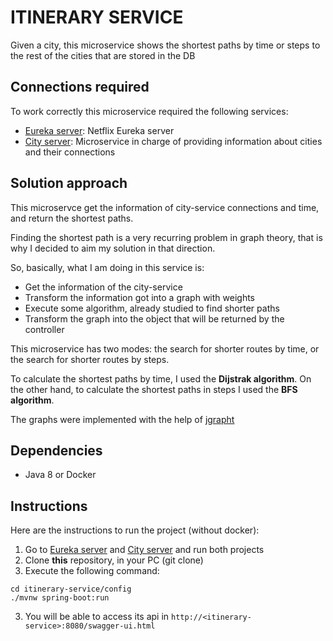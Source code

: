 # ITINERARY SERVICE

Given a city, this microservice shows the shortest paths by time or steps to the rest of the cities that are stored in the DB

## Connections required

To work correctly this microservice required the following services:

* [Eureka server](https://github.com/alejandra21/discovery-server): Netflix Eureka server
* [City server](https://github.com/alejandra21/city-service): Microservice in charge of providing information about cities and their connections

## Solution approach

This microservce get the information of city-service connections and time, and return the shortest paths.

Finding the shortest path is a very recurring problem in graph theory, that is why I decided to aim my solution in that direction.

So, basically, what I am doing in this service is:

* Get the information of the city-service
* Transform the information got into a graph with weights
* Execute some algorithm, already studied to find shorter paths
* Transform the graph into the object that will be returned by the controller

This microservice has two modes: the search for shorter routes by time, or the search for shorter routes by steps.

To calculate the shortest paths by time, I used the **Dijstrak algorithm**. On the other hand, to calculate the shortest paths in steps I used the **BFS algorithm**.

The graphs were implemented with the help of [jgrapht](https://jgrapht.org/)

## Dependencies

* Java 8 or Docker
    
## Instructions

Here are the instructions to run the project (without docker):

1. Go to [Eureka server](https://github.com/alejandra21/discovery-server) and [City server](https://github.com/alejandra21/city-service) and run both projects
2. Clone **this** repository, in your PC (git clone)
3. Execute the following command: 
```
cd itinerary-service/config
./mvnw spring-boot:run
```
3. You will be able to access its api in `http://<itinerary-service>:8080/swagger-ui.html`
